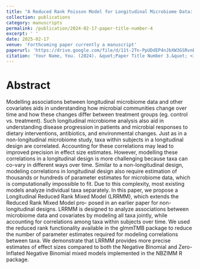 ```yaml
---
title: "A Reduced Rank Poisson Model for Longitudinal Microbiome Data: Accounting for Taxa Correlations"
collection: publications
category: manuscripts
permalink: /publication/2024-02-17-paper-title-number-4
excerpt: ' '
date: 2025-02-17
venue: 'Forthcoming paper currently a manuscript'
paperurl: 'https://drive.google.com/file/d/11t-2Tn-PpUDdEP4nJbXW3GSRvnBV4Fb_/view?usp=sharing'
citation: 'Your Name, You. (2024). &quot;Paper Title Number 3.&quot; <i>GitHub Journal of Bugs</i>. 1(3).'
---
```


# Abstract 
Modelling associations between longitudinal microbiome data and other covariates aids in understanding how microbial communities change over time and how
these changes differ between treatment groups (eg. control vs. treatment). Such
longitudinal microbiome analysis also aid in understanding disease progression in
patients and microbial responses to dietary interventions, antibiotics, and environmental changes. Just as in a non-longitudinal microbiome study, taxa within
subjects in a longitudinal design are correlated. Accounting for these correlations may lead to improved precision in effect size estimates. However, modelling
these correlations in a longitudinal design is more challenging because taxa can
co-vary in different ways over time. Similar to a non-longitudinal design, modeling correlations in longitudinal design also require estimation of thousands or
hundreds of parameter estimates for microbiome data, which is computationally
impossible to fit. Due to this complexity, most existing models analyze individual taxa separately. In this paper, we propose a Longitudinal Reduced Rank
Mixed Model (LRRMM), which extends the Reduced Rank Mixed Model pro-
posed in an earlier paper for non-longitudinal designs. LRRMM is designed to
analyze associations between microbiome data and covariates by modeling all
taxa jointly, while accounting for correlations among taxa within subjects over
time. We used the reduced rank functionality available in the glmmTMB package
to reduce the number of parameter estimates required for modeling correlations
between taxa. We demonstrate that LRRMM provides more precise estimates of
effect sizes compared to both the Negative Binomial and Zero-Inflated Negative
Binomial mixed models implemented in the NBZIMM R package.

